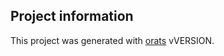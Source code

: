 ## Project information

This project was generated with [orats](https://github.com/nickjj/orats) vVERSION.
